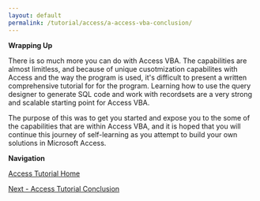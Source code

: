 ```yaml
---
layout: default
permalink: /tutorial/access/a-access-vba-conclusion/
---
```


**Wrapping Up**

There is so much more you can do with Access VBA.  The capabilities are almost limitless, and because of unique cusotmization capabilites with Access and the way the program is used, it's difficult to present a written comprehensive tutorial for for the program.  Learning how to use the query designer to generate SQL code and work with recordsets are a very strong and scalable starting point for Access VBA.  

The purpose of this was to get you started and expose you to the some of the capabilities that are within Access VBA, and it is hoped that you will continue this journey of self-learning as you attempt to build your own solutions in Microsoft Access.  

**Navigation**

[Access Tutorial Home](/Access-VBA-Tutorial/)

[Next - Access Tutorial Conclusion](/tutorial/access/a-access-vba-conclusion/)